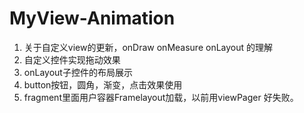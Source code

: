 # MyView-Animation

1. 关于自定义view的更新，onDraw onMeasure onLayout 的理解
2. 自定义控件实现拖动效果
3. onLayout子控件的布局展示
4. button按钮，圆角，渐变，点击效果使用
5. fragment里面用户容器Framelayout加载，以前用viewPager 好失败。
